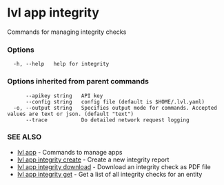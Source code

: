 # lvl app integrity

Commands for managing integrity checks

### Options

```
  -h, --help   help for integrity
```

### Options inherited from parent commands

```
      --apikey string   API key
      --config string   config file (default is $HOME/.lvl.yaml)
  -o, --output string   Specifies output mode for commands. Accepted values are text or json. (default "text")
      --trace           Do detailed network request logging
```

### SEE ALSO

* [lvl app](lvl_app.md)	 - Commands to manage apps
* [lvl app integrity create](lvl_app_integrity_create.md)	 - Create a new integrity report
* [lvl app integrity download](lvl_app_integrity_download.md)	 - Download an integrity check as PDF file
* [lvl app integrity get](lvl_app_integrity_get.md)	 - Get a list of all integrity checks for an entity

